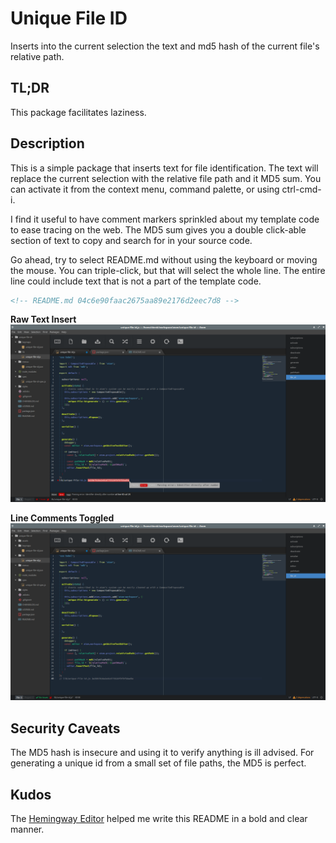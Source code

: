 # Unique File ID

Inserts into the current selection the text and md5 hash of the current file's relative path.

## TL;DR ##

This package facilitates laziness.

## Description ##

This is a simple package that inserts text for file identification. The text will replace the current selection with the relative file path and it MD5 sum. You can activate it from the context menu, command palette, or using ctrl-cmd-i.

I find it useful to have comment markers sprinkled about my template code to ease tracing on the web. The MD5 sum gives you a double click-able section of text to copy and search for in your source code.

Go ahead, try to select README.md without using the keyboard or moving the mouse. You can triple-click, but that will select the whole line. The entire line could include text that is not a part of the template code.

```html
<!-- README.md 04c6e90faac2675aa89e2176d2eec7d8 -->
```

**Raw Text Insert**
![Raw Text Insert](assets/raw-text-insert.png)

**Line Comments Toggled**
![Editor Toggle Line Comments](assets/editor_toggle-line-comments.png)

## Security Caveats ##

The MD5 hash is insecure and using it to verify anything is ill advised. For generating a unique id from a small set of file paths, the MD5 is perfect.

## Kudos ##

The [Hemingway Editor](http://www.hemingwayapp.com/) helped me write this README in a bold and clear manner.
